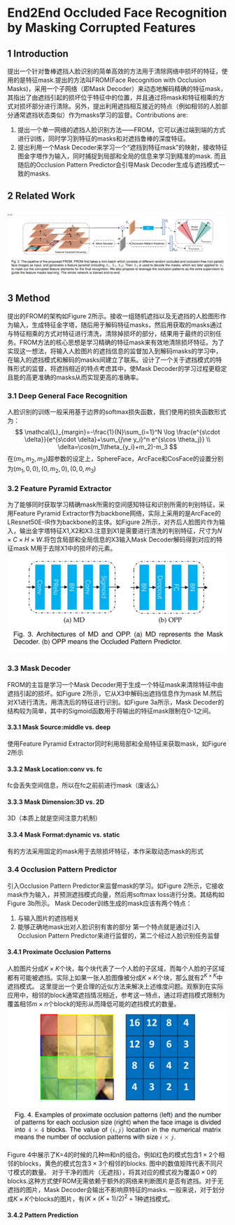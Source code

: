 # End2End Occluded Face Recognition by Masking Corrupted Features

## 1 Introduction
提出一个针对鲁棒遮挡人脸识别的简单高效的方法用于清除网络中损坏的特征，使用的是特征mask.提出的方法叫FROM(Face Recognition with Occlusion Masks)，采用一个子网络（即Mask Decoder）来动态地解码精确的特征mask，其指出了由遮挡引起的损坏位于特征中的位置，并且通过将mask和特征相乘的方式对损坏部分进行清除。另外，提出利用遮挡相互接近的特点（例如相邻的人脸部分通常遮挡状态类似）作为masks学习的监督。Contributions are:
1. 提出一个单一网络的遮挡人脸识别方法——FROM，它可以通过端到端的方式进行训练，同时学习到特征的masks和对遮挡鲁棒的深度特征。
2. 提出利用一个Mask Decoder来学习一个“遮挡到特征mask”的映射，接收特征图金字塔作为输入，同时捕捉到局部和全局的信息来学习到精准的mask. 而且随后的Occlusion Pattern Predictor会引导Mask Decoder生成与遮挡模式一致的masks.

## 2 Related Work
...
![Figure 2](2.png 'Figure 2')
## 3 Method
提出的FROM的架构如Figure 2所示。接收一组随机遮挡以及无遮挡的人脸图形作为输入，生成特征金字塔，随后用于解码特征masks，然后用获取的masks通过与特征相乘的方式对特征进行清洗，清除掉损坏的部分，结果用于最终的识别任务。FROM方法的核心思想是学习精确的特征mask来有效地清除损坏特征。为了实现这一想法，将输入人脸图片的遮挡信息的监督加入到解码masks的学习中，在输入的遮挡模式和解码的masks间建立了联系。设计了一个关于遮挡模式的特殊形式的监督，将遮挡相近的特点考虑其中，使Mask Decoder的学习过程更稳定且能的高更准确的masks从而实现更高的准确率。

### 3.1 Deep General Face Recognition
人脸识别的训练一般采用基于边界的softmax损失函数，我们使用的损失函数形式为：
$$
\mathcal{L}_{margin}=-\frac{1}{N}\sum_{i=1}^N \log \frac{e^{s\cdot \delta}}{e^{s\cdot \delta}+\sum_{j\ne y_i}^n e^{s\cos \theta_j}} \\
\delta=\cos(m_1\theta_{y_i}+m_2)-m_3
$$
在$(m_1,m_2,m_3)$超参数的设定上，SphereFace，ArcFace和CosFace的设置分别为$(m_1,0,0),(0,m_2,0),(0,0,m_3)$
### 3.2 Feature Pyramid Extractor
为了能够同时获取学习精确mask所需的空间感知特征和识别所需的判别特征，采用Feature Pyramid Extractor作为backbone网络，实际上采用的是ArcFace的LResnet50E-IR作为backbone的主体。如Figure 2所示，对齐后人脸图片作为输入，输出金字塔特征X1,X2和X3.注意到X1是需要进行清洗的判别特征，尺寸为$N\times C \times H \times W$.将包含局部和全局信息的X3输入Mask Decoder解码得到对应的特征mask M用于去除X1中的损坏的元素。
![Figure 3](3.png 'Figure 3')
### 3.3 Mask Decoder
FROM的主旨是学习一个Mask Decoder用于生成一个特征mask来清除特征中由遮挡引起的损坏。如Figure 2所示，它从X3中解码出遮挡信息作为mask M.然后对X1进行清洗，用清洗后的特征进行识别。如Figure 3a所示，Mask Decoder的结构较为简单，其中的Sigmoid函数用于将输出的特征mask限制在0-1之间。
#### 3.3.1 Mask Source:middle vs. deep
使用Feature Pyramid Extractor同时利用局部和全局特征来获取mask，如Figure 2所示
#### 3.3.2 Mask Location:conv vs. fc
fc会丢失空间信息，所以在fc之前前进行mask（废话么）
#### 3.3.3 Mask Dimension:3D vs. 2D
3D（本质上就是空间注意力机制）
#### 3.3.4 Mask Format:dynamic vs. static
有的方法采用固定的mask用于去除损坏特征，本作采取动态mask的形式

### 3.4 Occlusion Pattern Predictor
引入Occlusion Pattern Predictor来监督mask的学习。如Figure 2所示，它接收mask作为输入，并预测遮挡模式向量，然后用softmax loss进行分类。其结构如Figure 3b所示。
Mask Decoder训练生成的mask应该有两个特点：
1. 与输入图片的遮挡相关
2. 能够正确地mask出对人脸识别有害的部分
第一个特点就是通过引入Occlusion Pattern Predictor来进行监督的，第二个经过人脸识别任务监督
#### 3.4.1 Proximate Occlusion Patterns
人脸图片分成$K\times K$个块，每个块代表了一个人脸的子区域，而每个人脸的子区域都有可能被遮挡。实际上如果一张人脸图像被分成$K\times K$个块，那么就有$2^{K\times K}$中遮挡模式。
这里提出一个更合理的近似方法来解决上述维度问题。观察到在实际应用中，相邻的block通常遮挡情况相近，参考这一特点，通过将遮挡模式限制为覆盖相邻$m\times n$个block的矩形从而降低可能的遮挡模式的数量。
![Figure 4](4.png 'Figure 4')
Figure 4中展示了K=4的时候的几种m和n的组合。例如红色的模式包含$1\times 2$个相邻的blocks，黄色的模式包含$3\times 3$个相邻的blocks. 图中的数值矩阵代表不同尺寸模式的数量。
对于干净的图片（无遮挡），将其对应的模式视为覆盖$0\times 0$的blocks.这种方式使FROM无需依赖于额外的网络来判断图片是否有遮挡。对于无遮挡的图片，Mask Decoder会输出不影响原特征的masks.
一般来说，对于划分成$K\times K$个blocks的图片，有$(K\times (K+1)/2)^2+1$种遮挡模式。
#### 3.4.2 Pattern Prediction
